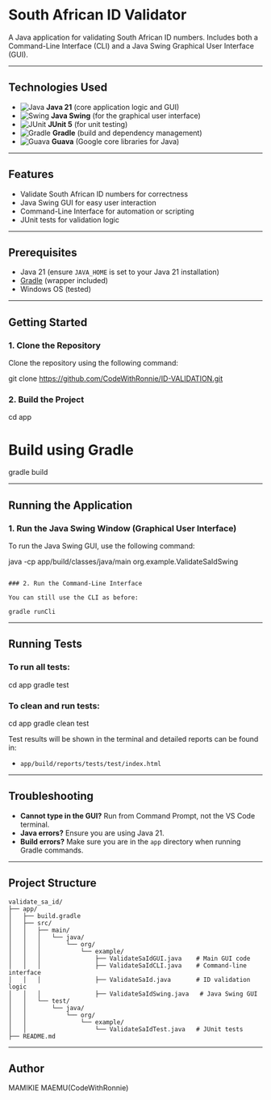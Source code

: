 # South African ID Validator

A Java application for validating South African ID numbers. Includes both a Command-Line Interface (CLI) and a Java Swing Graphical User Interface (GUI).

---

## Technologies Used
- ![Java](https://img.shields.io/badge/Java-21-blue?logo=java) **Java 21** (core application logic and GUI)
- ![Swing](https://img.shields.io/badge/Swing-GUI-orange?logo=java) **Java Swing** (for the graphical user interface)
- ![JUnit](https://img.shields.io/badge/JUnit-5-green?logo=JUnit5) **JUnit 5** (for unit testing)
- ![Gradle](https://img.shields.io/badge/Gradle-Build-black?logo=gradle) **Gradle** (build and dependency management)
- ![Guava](https://img.shields.io/badge/Guava-Google-green?logo=google) **Guava** (Google core libraries for Java)

---

## Features
- Validate South African ID numbers for correctness
- Java Swing GUI for easy user interaction
- Command-Line Interface for automation or scripting
- JUnit tests for validation logic

---

## Prerequisites
- Java 21 (ensure `JAVA_HOME` is set to your Java 21 installation)
- [Gradle](https://gradle.org/) (wrapper included)
- Windows OS (tested)

---

## Getting Started

### 1. Clone the Repository
Clone the repository using the following command:

git clone <https://github.com/CodeWithRonnie/ID-VALIDATION.git>

### 2. Build the Project

cd app
# Build using Gradle
gradle build

---

## Running the Application

### 1. Run the Java Swing Window (Graphical User Interface)

To run the Java Swing GUI, use the following command:


java -cp app/build/classes/java/main org.example.ValidateSaIdSwing
```

### 2. Run the Command-Line Interface

You can still use the CLI as before:

gradle runCli
```

---

## Running Tests

### To run all tests:

cd app
gradle test

### To clean and run tests:
cd app
gradle clean test

Test results will be shown in the terminal and detailed reports can be found in:
- `app/build/reports/tests/test/index.html`

---

## Troubleshooting
- **Cannot type in the GUI?** Run from Command Prompt, not the VS Code terminal.
- **Java errors?** Ensure you are using Java 21.
- **Build errors?** Make sure you are in the `app` directory when running Gradle commands.

---

## Project Structure
```text
validate_sa_id/
├── app/
│   ├── build.gradle
│   ├── src/
│   │   ├── main/
│   │   │   └── java/
│   │   │       └── org/
│   │   │           └── example/
│   │   │               ├── ValidateSaIdGUI.java    # Main GUI code
│   │   │               ├── ValidateSaIdCLI.java    # Command-line interface
│   │   │               ├── ValidateSaId.java       # ID validation logic
│   │   │               ├── ValidateSaIdSwing.java   # Java Swing GUI
│   │   └── test/
│   │       └── java/
│   │           └── org/
│   │               └── example/
│   │                   └── ValidateSaIdTest.java   # JUnit tests
├── README.md
```

---

## Author
MAMIKIE MAEMU(CodeWithRonnie)